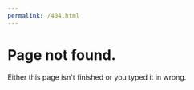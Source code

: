 ```yaml
---
permalink: /404.html
---
```

# Page not found.
Either this page isn't finished or you typed it in wrong.
